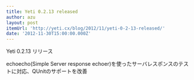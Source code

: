 ```yaml
---
title: Yeti 0.2.13 released
author: azu
layout: post
itemUrl: 'http://yeti.cx/blog/2012/11/yeti-0-2-13-released/'
date: '2012-11-30T15:00:00.000Z'
---
```

Yeti 0.2.13 リリース

echoecho(Simple Server response echoer)を使ったサーバレスポンスのテストに対応、QUnitのサポートを改善
